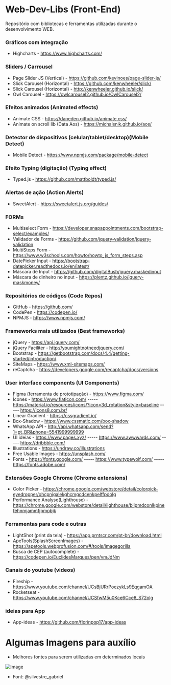 # Web-Dev-Libs (Front-End)
Repositório com bibliotecas e ferramentas utilizadas durante o desenvolvimento WEB.

### Gráficos com integração
- Highcharts - https://www.highcharts.com/

### Sliders / Carrousel
- Page Slider JS (Vertical) - https://github.com/kevinoes/page-slider-js/
- Slick Carousel (Horizontal) - https://github.com/kenwheeler/slick/
- Slick Carousel (Horizontal) - http://kenwheeler.github.io/slick/
- Owl Carousel - https://owlcarousel2.github.io/OwlCarousel2/
  
### Efeitos animados (Animated effects)
- Animate CSS - https://daneden.github.io/animate.css/
- Animate on scroll lib (Data Aos) - https://michalsnik.github.io/aos/  

### Detector de dispositivos (celular/tablet/desktop)(Mobile Detect)
- Mobile Detect - https://www.npmjs.com/package/mobile-detect

### Efeito Typing (digitação) (Typing effect)
- Typed.js - https://github.com/mattboldt/typed.js/

### Alertas de ação (Action Alerts)
- SweetAlert - https://sweetalert.js.org/guides/

### FORMs
- Multiselect Form - https://developer.snapappointments.com/bootstrap-select/examples/
- Validador de Forms - https://github.com/jquery-validation/jquery-validation
- MultiSteps Form - https://www.w3schools.com/howto/howto_js_form_steps.asp
- DatePicker Input - https://bootstrap-datepicker.readthedocs.io/en/latest/
- Máscara de Input - https://github.com/digitalBush/jquery.maskedinput
- Máscara de dinheiro no input - https://plentz.github.io/jquery-maskmoney/

### Repositórios de códigos (Code Repos)
- GitHub - https://github.com/
- CodePen - https://codepen.io/
- NPMJS - https://www.npmjs.com/

### Frameworks mais utilizados (Best frameworks)
- jQuery - https://api.jquery.com/
- jQuery Faciliter - http://youmightnotneedjquery.com/
- Bootstrap - https://getbootstrap.com/docs/4.4/getting-started/introduction/  
- SiteMaps - https://www.xml-sitemaps.com/
- reCaptcha - https://developers.google.com/recaptcha/docs/versions

### User interface components (UI Components)
- Figma (ferramenta de prototipação) - https://www.figma.com/
- Ícones - https://www.flaticon.com/ ----- https://material.io/resources/icons/?icon=3d_rotation&style=baseline ----- https://icons8.com.br/
- Linear Gradient - https://cssgradient.io/
- Box-Shadow - https://www.cssmatic.com/box-shadow
- WhatsApp API - http://api.whatsapp.com/send?1=pt_BR&phone=5541999999999
- UI ideias - https://www.pages.xyz/ ----- https://www.awwwards.com/ ----- https://dribbble.com/
- Illustrations - https://undraw.co/illustrations
- Free Usable Images - https://unsplash.com/
- Fonts - https://fonts.google.com/ ----- https://www.typewolf.com/ ----- https://fonts.adobe.com/

### Extensões Google Chrome (Chrome extensions)
- Color Picker - https://chrome.google.com/webstore/detail/colorpick-eyedropper/ohcpnigalekghcmgcdcenkpelffpdolg
- Performance Analyse(Lighthouse) - https://chrome.google.com/webstore/detail/lighthouse/blipmdconlkpinefehnmjammfjpmpbjk

### Ferramentas para code e outras
- LightShot (print da tela) - https://app.prntscr.com/pt-br/download.html
- ApeTools(SplashScreenImages) - https://apetools.webprofusion.com/#/tools/imagegorilla
- Busca de CEP (autocomplete) - https://codepen.io/EuclidesMarques/pen/vmJdNm

### Canais do youtube (videos)
- Fireship - https://www.youtube.com/channel/UCsBjURrPoezykLs9EqgamOA  
- Rocketseat - https://www.youtube.com/channel/UCSfwM5u0Kce6Cce8_S72olg

### ideias para App
- App-ideas - https://github.com/florinpop17/app-ideas

# Algumas Imagens para auxílio
- Melhores fontes para serem utilizadas em determinados locais

![image](https://user-images.githubusercontent.com/43622814/81882634-9c068880-9569-11ea-9990-83fb97387965.png)
- Font: @silvestre_gabriel
